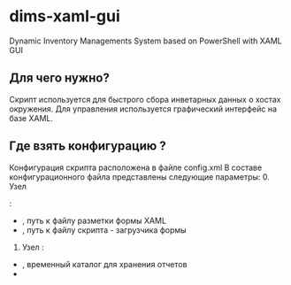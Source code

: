 # dims-xaml-gui
Dynamic Inventory Managements System based on PowerShell with XAML GUI
## Для чего нужно?
Скрипт используется для быстрого сбора инветарных данных о хостах окружения. Для управления используется графический интерфейс на базе XAML. 
## Где взять конфигурацию ?
Конфигурация скрипта расположена в файле config.xml
В составе конфигурационного файла представлены следующие параметры:
0. Узел <Form>:
  - <FormPath>, путь к файлу разметки формы XAML
  - <LoaderPath>, путь к файлу скрипта - загрузчика формы
1. Узел <exportPath>:
  - <tempPath>, временный каталог для хранения отчетов
  - 
